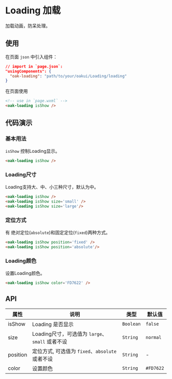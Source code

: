 # Loading 加载
加载动画，防呆处理。

## 使用

在页面 `json` 中引入组件：

```json
// import in `page.json`:
"usingComponents": {
  "oak-loading": "path/to/your/oakui/Loading/loading"
}
```

在页面使用
```html
<!-- use in `page.wxml` -->
<oak-loading isShow />
```

## 代码演示
### 基本用法
`isShow` 控制Loading显示。
```html
<oak-loading isShow />
```

### Loading尺寸
Loading支持大、中、小三种尺寸，默认为中。
```html
<oak-loading isShow />
<oak-loading isShow size='small' />
<oak-loading isShow size='large'/>
```

### 定位方式
有 绝对定位(`absolute`)和固定定位(`fixed`)两种方式。
```html
<oak-loading isShow position='fixed' />
<oak-loading isShow position='absolute'/>
```

### Loading颜色
设置Loading颜色。
```html
<oak-loading isShow color='FD7622' />
```


## API

| 属性 | 说明 | 类型 | 默认值 |
|-----------|-----------|-----------|-------------|
| isShow | Loading 是否显示 | `Boolean` | `false` |
| size | Loading尺寸，可选值为 `large`、`small` 或者不设 | `String` | `normal` |
| position | 定位方式, 可选值为 `fixed`、`absolute` 或者不设  | `String` | - |
| color | 设置颜色  | `String` | `#FD7622` |

